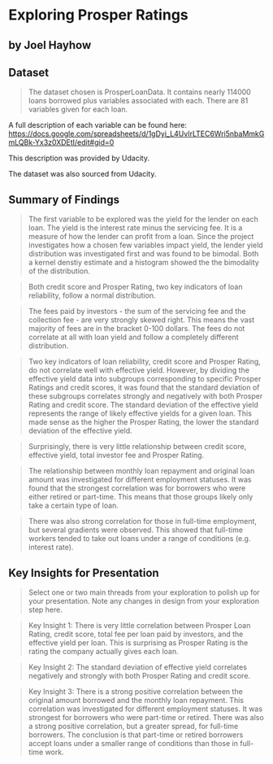 # Exploring Prosper Ratings
## by Joel Hayhow


## Dataset

> The dataset chosen is ProsperLoanData. It contains nearly 114000 loans borrowed plus variables associated with each. There are 81 variables given for each loan.

A full description of each variable can be found here: https://docs.google.com/spreadsheets/d/1gDyi_L4UvIrLTEC6Wri5nbaMmkGmLQBk-Yx3z0XDEtI/edit#gid=0

This description was provided by Udacity.

The dataset was also sourced from Udacity.


## Summary of Findings

> The first variable to be explored was the yield for the lender on each loan. The yield is the interest rate minus the servicing fee. It is a measure of how the lender can profit from a loan. Since the project investigates how a chosen few variables impact yield, the lender yield distribution was investigated first and was found to be bimodal. Both a kernel denstiy estimate and a histogram showed the the bimodality of the distribution.

> Both credit score and Prosper Rating, two key indicators of loan reliability, follow a normal distribution.

> The fees paid by investors - the sum of the servicing fee and the collection fee - are very strongly skewed right. This means the vast majority of fees are in the bracket 0-100 dollars. The fees do not correlate at all with loan yield and follow a completely different distribution.

> Two key indicators of loan reliability, credit score and Prosper Rating, do not correlate well with effective yield. However, by dividing the effective yield data into subgroups corresponding to specific Prosper Ratings and credit scores, it was found that the standard deviation of these subgroups correlates strongly and negatively with both Prosper Rating and credit score. The standard deviation of the effective yield represents the range of likely effective yields for a given loan. This made sense as the higher the Prosper Rating, the lower the standard deviation of the effective yield. 

> Surprisingly, there is very little relationship between credit score, effective yield, total investor fee and Prosper Rating.

> The relationship between monthly loan repayment and original loan amount was investigated for different employment statuses. It was found that the strongest correlation was for borrowers who were either retired or part-time. This means that those groups likely only take a certain type of loan.

> There was also strong correlation for those in full-time employment, but several gradients were observed. This showed that full-time workers tended to take out loans under a range of conditions (e.g. interest rate).



## Key Insights for Presentation

> Select one or two main threads from your exploration to polish up for your presentation. Note any changes in design from your exploration step here.

> Key Insight 1: There is very little correlation between Prosper Loan Rating, credit score, total fee per loan paid by investors, and the effective yield per loan. This is surprising as Prosper Rating is the rating the company actually gives each loan.

> Key Insight 2: The standard deviation of effective yield correlates negatively and strongly with both Prosper Rating and credit score.

> Key Insight 3: There is a strong positive correlation between the original amount borrowed and the monthly loan repayment. This correlation was investigated for different employment statuses. It was strongest for borrowers who were part-time or retired. There was also a strong positive correlation, but a greater spread, for full-time borrowers. The conclusion is that part-time or retired borrowers accept loans under a smaller range of conditions than those in full-time work. 







